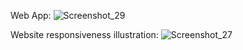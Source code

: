 Web App:
![Screenshot_29](https://user-images.githubusercontent.com/78963023/213971267-b1ae943a-c30d-4017-b8b7-49b6e5c0674e.png)

Website responsiveness illustration:
![Screenshot_27](https://user-images.githubusercontent.com/78963023/213971285-c461dc06-6c7a-434e-9f2a-f2858dc115a3.png)

